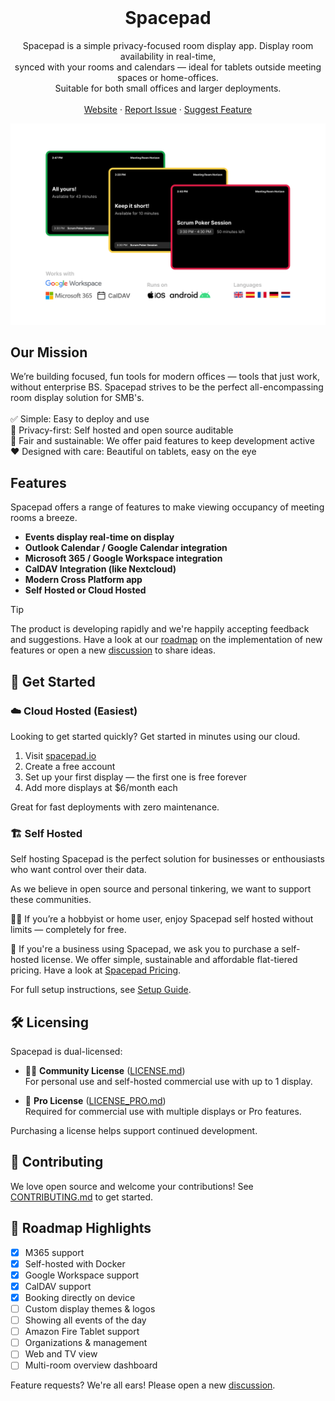 <p align="center" style="margin-top: 120px">
  <h1 align="center">Spacepad</h3>

  <p align="center">Spacepad is a simple privacy-focused room display app. Display room availability in real-time, <br>synced with your rooms and calendars — ideal for tablets outside meeting spaces or home-offices. <br>Suitable for both small offices and larger deployments.
    <br />
    <br />
    <a href="https://spacepad.io">Website</a>
    ·
    <a href="https://github.com/magweter/spacepad/issues">Report Issue</a>
    ·
    <a href="https://github.com/magweter/spacepad/discussions">Suggest Feature</a>
  </p>
</p>

![Spacepad - Screenshot](assets/screenshot.png)

## Our Mission

We’re building focused, fun tools for modern offices — tools that just work, without enterprise BS.
Spacepad strives to be the perfect all-encompassing room display solution for SMB's.
<br><br>
✅ Simple: Easy to deploy and use<br>
🔐 Privacy-first: Self hosted and open source auditable<br>
💸 Fair and sustainable: We offer paid features to keep development active<br>
❤️ Designed with care: Beautiful on tablets, easy on the eye<br>

## Features

Spacepad offers a range of features to make viewing occupancy of meeting rooms a breeze. 

- **Events display real-time on display**
- **Outlook Calendar / Google Calendar integration**
- **Microsoft 365 / Google Workspace integration**
- **CalDAV Integration (like Nextcloud)**
- **Modern Cross Platform app**
- **Self Hosted or Cloud Hosted**

> [!TIP]
> The product is developing rapidly and we're happily accepting feedback and suggestions. Have a look at our [roadmap](#roadmap) on the implementation of new features or open a new [discussion](https://github.com/magweter/spacepad/discussions) to share ideas.

## 🔧 Get Started

### ☁️ Cloud Hosted (Easiest)

Looking to get started quickly? Get started in minutes using our cloud.

1. Visit [spacepad.io](https://spacepad.io)
2. Create a free account
3. Set up your first display — the first one is free forever
4. Add more displays at $6/month each

Great for fast deployments with zero maintenance.

### 🏗️ Self Hosted

Self hosting Spacepad is the perfect solution for businesses or enthousiasts who want control over their data.

As we believe in open source and personal tinkering, we want to support these communities.

🙎‍♂️ If you’re a hobbyist or home user, enjoy Spacepad self hosted without limits — completely for free.

🏢 If you're a business using Spacepad, we ask you to purchase a self-hosted license. We offer simple, sustainable and affordable flat-tiered pricing. Have a look at [Spacepad Pricing](docs/PRICING.md).

For full setup instructions, see [Setup Guide](docs/SETUP.md).

## 🛠 Licensing

Spacepad is dual-licensed:

- 🧑‍💻 **Community License** ([LICENSE.md](LICENSE.md))  
  For personal use and self-hosted commercial use with up to 1 display.

- 🏢 **Pro License** ([LICENSE_PRO.md](LICENSE_PRO.md))  
  Required for commercial use with multiple displays or Pro features.

Purchasing a license helps support continued development.

## 🤝 Contributing

We love open source and welcome your contributions! See [CONTRIBUTING.md](CONTRIBUTING.md) to get started.

## 📅 Roadmap Highlights

- [x] M365 support
- [x] Self-hosted with Docker
- [x] Google Workspace support
- [x] CalDAV support
- [x] Booking directly on device
- [ ] Custom display themes & logos
- [ ] Showing all events of the day
- [ ] Amazon Fire Tablet support
- [ ] Organizations & management
- [ ] Web and TV view
- [ ] Multi-room overview dashboard

Feature requests? We're all ears! Please open a new [discussion](https://github.com/magweter/spacepad/discussions).
